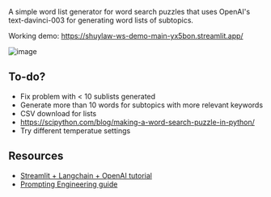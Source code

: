 A simple word list generator for word search puzzles that uses OpenAI's text-davinci-003 for generating word lists of subtopics.

Working demo: https://shuylaw-ws-demo-main-yx5bon.streamlit.app/


![image](https://user-images.githubusercontent.com/107524206/229355228-5adaf8e0-2d60-4ef4-b279-2310d50ac27f.png)

## To-do?
- Fix problem with < 10 sublists generated
- Generate more than 10 words for subtopics with more relevant keywords
- CSV download for lists
- https://scipython.com/blog/making-a-word-search-puzzle-in-python/
- Try different temperatue settings

## Resources
- [Streamlit + Langchain + OpenAI tutorial](https://www.youtube.com/watch?v=U_eV8wfMkXU)
- [Prompting Engineering guide](https://www.promptingguide.ai/)
